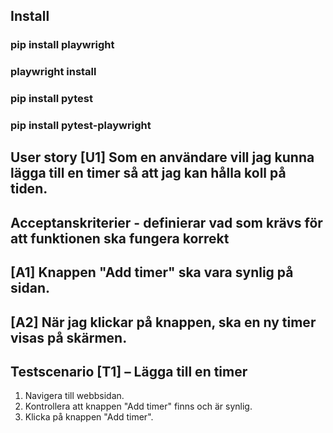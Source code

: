## Install
### pip install playwright
### playwright install
### pip install pytest
### pip install pytest-playwright

## User story [U1] Som en användare vill jag kunna lägga till en timer så att jag kan hålla koll på tiden.

## Acceptanskriterier - definierar vad som krävs för att funktionen ska fungera korrekt
## [A1] Knappen "Add timer" ska vara synlig på sidan.
## [A2] När jag klickar på knappen, ska en ny timer visas på skärmen.

## Testscenario [T1] – Lägga till en timer

1. Navigera till webbsidan.
2. Kontrollera att knappen "Add timer" finns och är synlig.
3. Klicka på knappen "Add timer".
